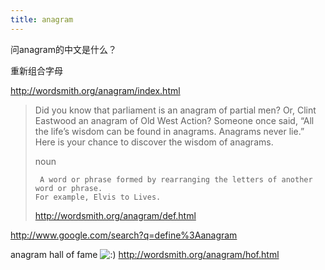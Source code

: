 ```yaml
---
title: anagram
---
```


<p>问anagram的中文是什么？</p>

<p>重新组合字母</p>

<p><a href="http://wordsmith.org/anagram/index.html">http://wordsmith.org/anagram/index.html</a></p>

<blockquote>
  <p>Did you know that parliament is an anagram of partial men? Or, Clint Eastwood an anagram of Old West Action? Someone once said, &#8220;All the life&#8217;s wisdom can be found in anagrams. Anagrams never lie.&#8221; Here is your chance to discover the wisdom of anagrams.</p>
  
  <p>noun</p>

<pre><code> A word or phrase formed by rearranging the letters of another word or phrase.
For example, Elvis to Lives. 
</code></pre>
  
  <p><a href="http://wordsmith.org/anagram/def.html">http://wordsmith.org/anagram/def.html</a></p>
</blockquote>

<p><a href="http://www.google.com/search?q=define%3Aanagram">http://www.google.com/search?q=define%3Aanagram</a></p>

<p>anagram hall of fame <img src='http://www.rijiben.org/smilies/icon_smile.gif' alt=':)' class='wp-smiley' /> 
<a href="http://wordsmith.org/anagram/hof.html">http://wordsmith.org/anagram/hof.html</a></p>
